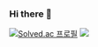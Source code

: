 ### Hi there 👋

[![Solved.ac
프로필](http://mazassumnida.wtf/api/v2/generate_badge?boj=stu0430)](https://solved.ac/stu0430/)
<img src="http://mazandi.herokuapp.com/api?handle=stu0430&theme=warm"/>
